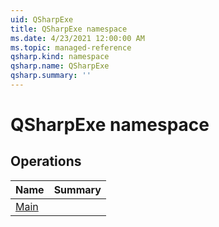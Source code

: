 ```yaml
---
uid: QSharpExe
title: QSharpExe namespace
ms.date: 4/23/2021 12:00:00 AM
ms.topic: managed-reference
qsharp.kind: namespace
qsharp.name: QSharpExe
qsharp.summary: ''
---
```


# QSharpExe namespace




<!-- summaries -->

## Operations

| Name | Summary |
|------|---------|
|[Main](xref:QSharpExe.Main) | |


<!-- /summaries -->
